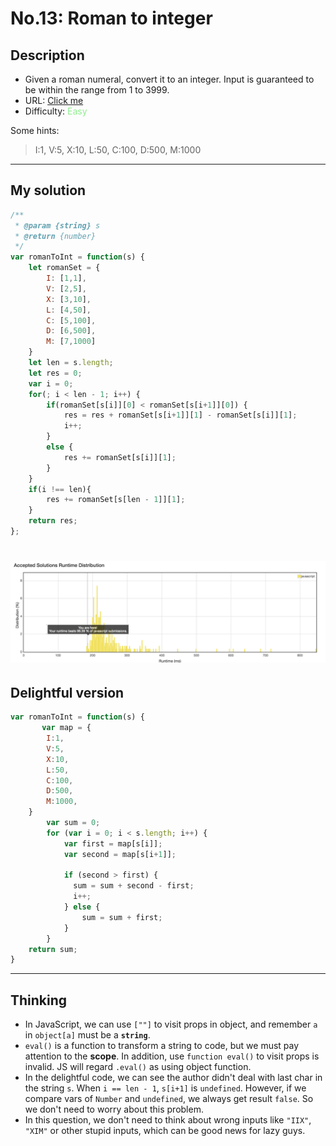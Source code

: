 No.13: Roman to integer
================
## Description
* Given a roman numeral, convert it to an integer. Input is guaranteed to be within the range from 1 to 3999.
* URL: [Click me](https://leetcode.com/problems/roman-to-integer/#/description)
* Difficulty: <font color="#90EE90">Easy</font> <!-- Green:#90EE90 Red:#FF0000 Orange: #FF7F00 -->

Some hints:
> I:1, V:5, X:10, L:50, C:100, D:500, M:1000
-------------
## My solution
```javascript
/**
 * @param {string} s
 * @return {number}
 */
var romanToInt = function(s) {
    let romanSet = {
        I: [1,1],
        V: [2,5],
        X: [3,10],
        L: [4,50],
        C: [5,100],
        D: [6,500],
        M: [7,1000]
    }
    let len = s.length;
    let res = 0;
    var i = 0;
    for(; i < len - 1; i++) {
        if(romanSet[s[i]][0] < romanSet[s[i+1]][0]) {
            res = res + romanSet[s[i+1]][1] - romanSet[s[i]][1];
            i++;
        }
        else {
            res += romanSet[s[i]][1];
        }
    }
    if(i !== len){
        res += romanSet[s[len - 1]][1];
    }
    return res;
};
```
![](no.13.png "Awsome!")
================
## Delightful version
```javascript
var romanToInt = function(s) {
       var map = {
        I:1,
        V:5,
        X:10,
        L:50,
        C:100,
        D:500,
        M:1000,
    }
        var sum = 0;
        for (var i = 0; i < s.length; i++) {
            var first = map[s[i]];
            var second = map[s[i+1]];

            if (second > first) {
              sum = sum + second - first;
              i++;
            } else {
                sum = sum + first;
            }
        }
    return sum;
}
```
-------------
## Thinking
+ In JavaScript, we can use `[""]` to visit props in object, and remember `a` in `object[a]` must be a **`string`**.
+ `eval()` is a function to transform a string to code, but we must pay attention to the **scope**. In addition, use `function eval()` to visit props is invalid. JS will regard `.eval()` as using object function.
+ In the delightful code, we can see the author didn't deal with last char in the string `s`. When `i == len - 1`, `s[i+1]` is `undefined`. However, if we compare vars of `Number` and `undefined`, we always get result `false`. So we don't need to worry about this problem.
+ In this question, we don't need to think about wrong inputs like `"IIX"`, `"XIM"` or other stupid inputs, which can be good news for lazy guys.
